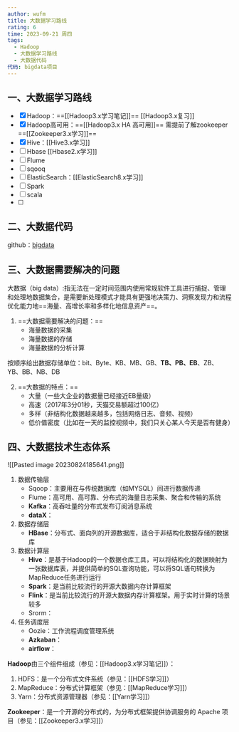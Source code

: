 ```yaml
---
author: wufm
title: 大数据学习路线
rating: 6
time: 2023-09-21 周四
tags:
  - Hadoop
  - 大数据学习路线
  - 大数据代码
代码: bigdata项目
---
```


## 一、大数据学习路线

- [x] Hadoop：==[[Hadoop3.x学习笔记]]== [[Hadoop3.x复习]]
- [x] Hadoop高可用：==[[Hadoop3.x HA 高可用]]==  需提前了解zookeeper  ==[[Zookeeper3.x学习]]==
- [x] Hive：[[Hive3.x学习]]
- [ ] Hbase [[Hbase2.x学习]]
- [ ] Flume
- [ ] sqooq
- [ ] ElasticSearch：[[ElasticSearch8.x学习]]
- [ ] Spark
- [ ] scala
- [ ] 



## 二、大数据代码

github：[bigdata](https://github.com/iamwufm/bigdata)

## 三、大数据需要解决的问题

大数据（big data）:指无法在一定时间范围内使用常规软件工具进行捕捉、管理和处理地数据集合，是需要新处理模式才能具有更强地决策力、洞察发现力和流程优化能力地==海量、高增长率和多样化地信息资产==。

1. ==大数据需要解决的问题：==
	- 海量数据的采集
	- 海量数据的存储
	- 海量数据的分析计算

按顺序给出数据存储单位：bit、Byte、KB、MB、GB、**TB、PB、EB**、ZB、YB、BB、NB、DB

2. ==大数据的特点：==
	- 大量（一些大企业的数据量已经接近EB量级）
	- 高速（2017年3分01秒，天猫交易额超过100亿）
	- 多样（非结构化数据越来越多，包括网络日志、音频、视频）
	- 低价值密度（比如在一天的监控视频中，我们只关心某人今天是否有健身）
## 四、大数据技术生态体系

![[Pasted image 20230824185641.png]]

1. 数据传输层
	- Sqoop：主要用在与传统数据库（如MYSQL）间进行数据传递
	- Flume：高可用、高可靠、分布式的海量日志采集、聚合和传输的系统
	- **Kafka**：高吞吐量的分布式发布订阅消息系统
	- **dataX**：
1. 数据存储层
	- **HBase**：分布式、面向列的开源数据库，适合于非结构化数据存储的数据库
2. 数据计算层
	- **Hive**：是基于Hadoop的一个数据仓库工具，可以将结构化的数据映射为一张数据库表，并提供简单的SQL查询功能，可以将SQL语句转换为MapReduce任务进行运行
	- **Spark**：是当前比较流行的开源大数据内存计算框架
	- **Flink**：是当前比较流行的开源大数据内存计算框架。用于实时计算的场景较多
	- Srorm：
3. 任务调度层
	- Oozie：工作流程调度管理系统
	- **Azkaban**：
	- **airflow**：

**Hadoop**由三个组件组成（参见：[[Hadoop3.x学习笔记]]）：
1. HDFS：是一个分布式文件系统（参见：[[HDFS学习]]）
2. MapReduce：分布式计算框架（参见：[[MapReduce学习]]）
3. Yarn：分布式资源管理器（参见：[[Yarn学习]]）

**Zookeeper**：是一个开源的分布式的，为分布式框架提供协调服务的 Apache 项目（参见：[[Zookeeper3.x学习]]）